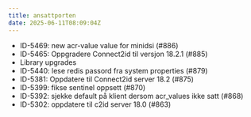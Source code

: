 ```yaml
---
title: ansattporten
date: 2025-06-11T08:09:04Z
---
```

- ID-5469: new acr-value value for minidsi (#886)
- ID-5465: Oppgradere Connect2id til versjon 18.2.1 (#885)
- Library upgrades
- ID-5440: lese redis passord fra system properties (#879)
- ID-5381: Oppdatere til Connect2id server 18.2 (#875)
- ID-5399: fikse sentinel oppsett (#870)
- ID-5392: sjekke default på klient dersom acr_values ikke satt (#868)
- ID-5302: oppdatere til c2id server 18.0 (#863)

